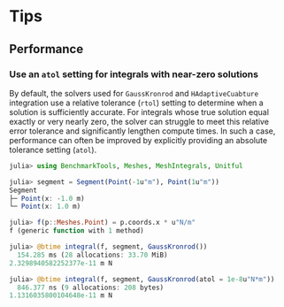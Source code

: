 # Tips

## Performance

### Use an `atol` setting for integrals with near-zero solutions

By default, the solvers used for `GaussKronrod` and `HAdaptiveCuabture` integration use a relative tolerance (`rtol`) setting to determine when a solution is sufficiently accurate. For integrals whose true solution equal exactly or very nearly zero, the solver can struggle to meet this relative error tolerance and significantly lengthen compute times. In such a case, performance can often be improved by explicitly providing an absolute tolerance setting (`atol`).

```julia
julia> using BenchmarkTools, Meshes, MeshIntegrals, Unitful

julia> segment = Segment(Point(-1u"m"), Point(1u"m"))
Segment
├─ Point(x: -1.0 m)
└─ Point(x: 1.0 m)

julia> f(p::Meshes.Point) = p.coords.x * u"N/m"
f (generic function with 1 method)

julia> @btime integral(f, segment, GaussKronrod())
  154.285 ms (28 allocations: 33.70 MiB)
2.3298940582252377e-11 m N

julia> @btime integral(f, segment, GaussKronrod(atol = 1e-8u"N*m"))
  846.377 ns (9 allocations: 208 bytes)
1.1316035800104648e-11 m N
```
